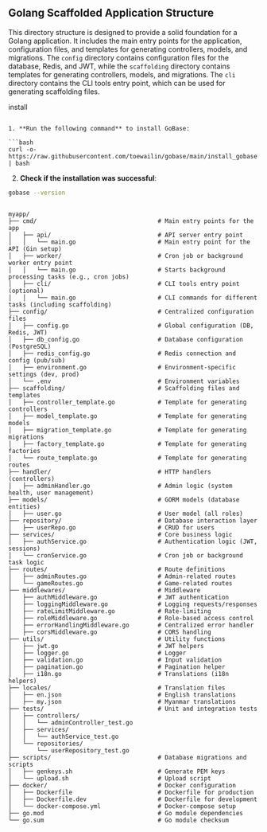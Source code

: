 ## Golang Scaffolded Application Structure
This directory structure is designed to provide a solid foundation for a Golang application. It includes the main entry points for the application, configuration files, and templates for generating controllers, models, and migrations. The `config` directory contains configuration files for the database, Redis, and JWT, while the `scaffolding` directory contains templates for generating controllers, models, and migrations. The `cli` directory contains the CLI tools entry point, which can be used for generating scaffolding files.

install

```plaintext

1. **Run the following command** to install GoBase:

```bash
curl -o- https://raw.githubusercontent.com/toewailin/gobase/main/install_gobase.sh | bash
```

2. **Check if the installation was successful**:

```bash
gobase --version
```


```plaintext

myapp/
├── cmd/                                  # Main entry points for the app
│   ├── api/                              # API server entry point
│   │   └── main.go                       # Main entry point for the API (Gin setup)
│   ├── worker/                           # Cron job or background worker entry point
│   │   └── main.go                       # Starts background processing tasks (e.g., cron jobs)
│   ├── cli/                              # CLI tools entry point (optional)
│   │   └── main.go                       # CLI commands for different tasks (including scaffolding)
├── config/                               # Centralized configuration files
│   ├── config.go                         # Global configuration (DB, Redis, JWT)
│   ├── db_config.go                      # Database configuration (PostgreSQL)
│   ├── redis_config.go                   # Redis connection and config (pub/sub)
│   ├── environment.go                    # Environment-specific settings (dev, prod)
│   └── .env                              # Environment variables
├── scaffolding/                          # Scaffolding files and templates
│   ├── controller_template.go            # Template for generating controllers
│   ├── model_template.go                 # Template for generating models
│   ├── migration_template.go             # Template for generating migrations
│   ├── factory_template.go               # Template for generating factories
│   └── route_template.go                 # Template for generating routes
├── handler/                              # HTTP handlers (controllers)
│   ├── adminHandler.go                   # Admin logic (system health, user management)
├── models/                               # GORM models (database entities)
│   ├── user.go                           # User model (all roles)
├── repository/                           # Database interaction layer
│   ├── userRepo.go                       # CRUD for users
├── services/                             # Core business logic
│   ├── authService.go                    # Authentication logic (JWT, sessions)
│   └── cronService.go                    # Cron job or background task logic
├── routes/                               # Route definitions
│   ├── adminRoutes.go                    # Admin-related routes
│   └── gameRoutes.go                     # Game-related routes
├── middlewares/                          # Middleware
│   ├── authMiddleware.go                 # JWT authentication
│   ├── loggingMiddleware.go              # Logging requests/responses
│   ├── rateLimitMiddleware.go            # Rate-limiting
│   ├── roleMiddleware.go                 # Role-based access control
│   ├── errorHandlingMiddleware.go        # Centralized error handler
│   ├── corsMiddleware.go                 # CORS handling
├── utils/                                # Utility functions
│   ├── jwt.go                            # JWT helpers
│   ├── logger.go                         # Logger
│   ├── validation.go                     # Input validation
│   ├── pagination.go                     # Pagination helper
│   ├── i18n.go                           # Translations (i18n helpers)
├── locales/                              # Translation files
│   ├── en.json                           # English translations
│   ├── my.json                           # Myanmar translations
├── tests/                                # Unit and integration tests
│   ├── controllers/
│   │   └── adminController_test.go
│   ├── services/
│   │   └── authService_test.go
│   └── repositories/
│       └── userRepository_test.go
├── scripts/                              # Database migrations and scripts
│   ├── genkeys.sh                        # Generate PEM keys
│   └── upload.sh                         # Upload script
├── docker/                               # Docker configuration
│   ├── Dockerfile                        # Dockerfile for production
│   ├── Dockerfile.dev                    # Dockerfile for development
│   └── docker-compose.yml                # Docker-compose setup
├── go.mod                                # Go module dependencies
└── go.sum                                # Go module checksum


